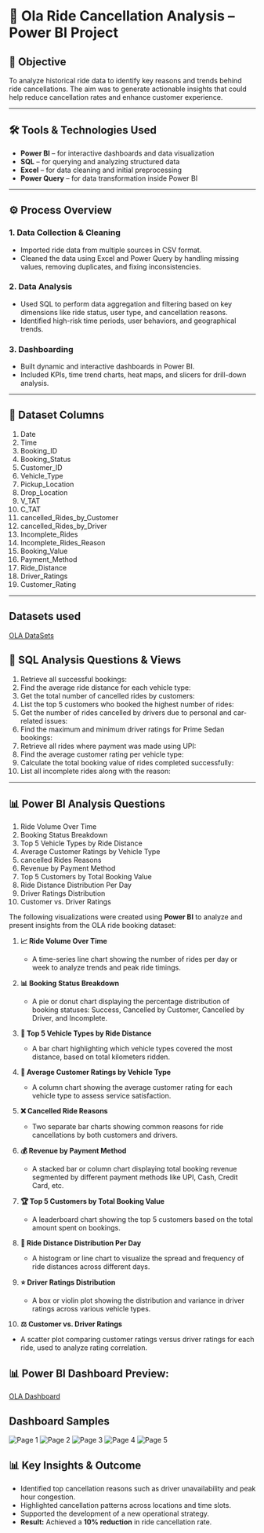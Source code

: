 # 🚗 Ola Ride Cancellation Analysis – Power BI Project

## 📌 **Objective**
To analyze historical ride data to identify key reasons and trends behind ride cancellations. The aim was to generate actionable insights that could help reduce cancellation rates and enhance customer experience.

---

## 🛠️ **Tools & Technologies Used**
- **Power BI** – for interactive dashboards and data visualization  
- **SQL** – for querying and analyzing structured data  
- **Excel** – for data cleaning and initial preprocessing  
- **Power Query** – for data transformation inside Power BI

---

## ⚙️ **Process Overview**

### 1. **Data Collection & Cleaning**
- Imported ride data from multiple sources in CSV format.
- Cleaned the data using Excel and Power Query by handling missing values, removing duplicates, and fixing inconsistencies.

### 2. **Data Analysis**
- Used SQL to perform data aggregation and filtering based on key dimensions like ride status, user type, and cancellation reasons.
- Identified high-risk time periods, user behaviors, and geographical trends.

### 3. **Dashboarding**
- Built dynamic and interactive dashboards in Power BI.
- Included KPIs, time trend charts, heat maps, and slicers for drill-down analysis.

---

## 📁 **Dataset Columns**
1. Date  
2. Time  
3. Booking_ID  
4. Booking_Status  
5. Customer_ID  
6. Vehicle_Type  
7. Pickup_Location  
8. Drop_Location  
9. V_TAT  
10. C_TAT  
11. cancelled_Rides_by_Customer  
12. cancelled_Rides_by_Driver  
13. Incomplete_Rides  
14. Incomplete_Rides_Reason  
15. Booking_Value  
16. Payment_Method  
17. Ride_Distance  
18. Driver_Ratings  
19. Customer_Rating

---
## Datasets used
<a href = "https://github.com/itsmaanish/Ola-Ride-Cancellation-Analysis-Dashboard-Project/blob/main/Bookings.csv"> OLA DataSets </a>

## 💾 **SQL Analysis Questions & Views**
  1. Retrieve all successful bookings:
  2. Find the average ride distance for each vehicle type:
  3. Get the total number of cancelled rides by customers:
  4. List the top 5 customers who booked the highest number of rides:
  5. Get the number of rides cancelled by drivers due to personal and car-related issues:
  6. Find the maximum and minimum driver ratings for Prime Sedan bookings:
  7. Retrieve all rides where payment was made using UPI:
  8. Find the average customer rating per vehicle type:
  9. Calculate the total booking value of rides completed successfully:
 10. List all incomplete rides along with the reason:

---
## 📊 Power BI Analysis Questions
  1. Ride Volume Over Time
  2. Booking Status Breakdown
  3. Top 5 Vehicle Types by Ride Distance
  4. Average Customer Ratings by Vehicle Type
  5. cancelled Rides Reasons
  6. Revenue by Payment Method
  7. Top 5 Customers by Total Booking Value
  8. Ride Distance Distribution Per Day
  9. Driver Ratings Distribution
 10. Customer vs. Driver Ratings

The following visualizations were created using **Power BI** to analyze and present insights from the OLA ride booking dataset:

1. **📈 Ride Volume Over Time**  
   - A time-series line chart showing the number of rides per day or week to analyze trends and peak ride timings.

2. **📊 Booking Status Breakdown**  
   - A pie or donut chart displaying the percentage distribution of booking statuses: Success, Cancelled by Customer, Cancelled by Driver, and Incomplete.

3. **🚗 Top 5 Vehicle Types by Ride Distance**  
   - A bar chart highlighting which vehicle types covered the most distance, based on total kilometers ridden.

4. **🌟 Average Customer Ratings by Vehicle Type**  
   - A column chart showing the average customer rating for each vehicle type to assess service satisfaction.

5. **❌ Cancelled Ride Reasons**  
   - Two separate bar charts showing common reasons for ride cancellations by both customers and drivers.

6. **💰 Revenue by Payment Method**  
   - A stacked bar or column chart displaying total booking revenue segmented by different payment methods like UPI, Cash, Credit Card, etc.

7. **🏆 Top 5 Customers by Total Booking Value**  
   - A leaderboard chart showing the top 5 customers based on the total amount spent on bookings.

8. **📅 Ride Distance Distribution Per Day**  
   - A histogram or line chart to visualize the spread and frequency of ride distances across different days.

9. **⭐ Driver Ratings Distribution**  
   - A box or violin plot showing the distribution and variance in driver ratings across various vehicle types.

10. **⚖️ Customer vs. Driver Ratings**  
   - A scatter plot comparing customer ratings versus driver ratings for each ride, used to analyze rating correlation.

## 📊 Power BI Dashboard Preview:

<a href = "https://github.com/itsmaanish/Ola-Ride-Cancellation-Analysis-Dashboard-Project/tree/main/OLA%20DashBoard%20Screenshots"> OLA Dashboard </a>

## Dashboard Samples

![Page 1](https://github.com/user-attachments/assets/9d02e44e-35a9-4f02-853c-06b194dd8def)
![Page 2](https://github.com/user-attachments/assets/7a2762a5-b853-4c4f-b6f2-f6d0771288bb)
![Page 3](https://github.com/user-attachments/assets/447fe75b-a0f7-4428-a3a3-8f36730fa555)
![Page 4](https://github.com/user-attachments/assets/b22f40d5-e95b-438e-a196-a7bc8f53db42)
![Page 5](https://github.com/user-attachments/assets/aa4785b6-2979-4679-9216-820aca1c4a9f)

## 📊 **Key Insights & Outcome**
- Identified top cancellation reasons such as driver unavailability and peak hour congestion.
- Highlighted cancellation patterns across locations and time slots.
- Supported the development of a new operational strategy.
- **Result:** Achieved a **10% reduction** in ride cancellation rate.



                                                                                                                              


